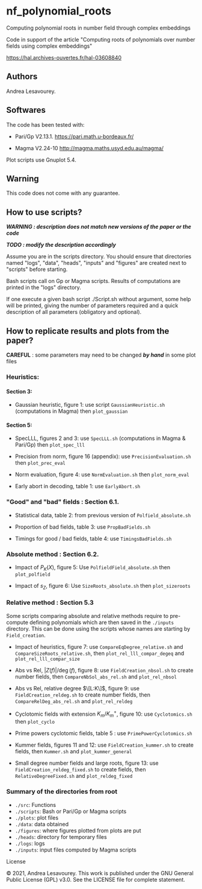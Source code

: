 # nf_polynomial_roots
Computing polynomial roots in number field through complex embeddings

Code in support of the article "Computing roots of polynomials over number fields using complex embeddings"

https://hal.archives-ouvertes.fr/hal-03608840


## Authors
Andrea Lesavourey.

## Softwares
The code has been tested with:

- Pari/Gp V2.13.1. https://pari.math.u-bordeaux.fr/

- Magma V2.24-10   http://magma.maths.usyd.edu.au/magma/


Plot scripts use Gnuplot 5.4.


## Warning
This code does not come with any guarantee. 


## How to use scripts?


***WARNING : description does not match new versions of the paper or the code***

***TODO : modify the description accordingly***


Assume you are in the scripts directory.
You should ensure that directories named "logs", "data", "heads", "inputs" and 
"figures" are created next to "scripts" before starting.

Bash scripts call on Gp or Magma scripts. Results of computations are printed 
in the "logs" directory.

If one execute a given bash script  ./Script.sh  without argument, some help 
will be printed, giving the number of parameters required and a quick 
description of all parameters (obligatory and optional).


## How to replicate results and plots from the paper?

**CAREFUL** : some parameters may need to be changed ***by hand*** in some plot files

### Heuristics:

#### Section 3:
- Gaussian heuristic, figure 1: use script `GaussianHeuristic.sh` (computations in Magma) then
  `plot_gaussian`

#### Section 5:
- SpecLLL, figures 2 and 3: use `SpecLLL.sh` (computations in Magma & Pari/Gp) then
`plot_spec_lll`

- Precision from norm, figure 16 (appendix): use `PrecisionEvaluation.sh` then
`plot_prec_eval`

- Norm evaluation, figure 4: use `NormEvaluation.sh` then `plot_norm_eval`

- Early abort in decoding, table 1: use `EarlyAbort.sh` 


### "Good" and "bad" fields : Section 6.1.
- Statistical data, table 2: from previous version of `Polfield_absolute.sh`

- Proportion of bad fields, table 3: use `PropBadFields.sh`

- Timings for good / bad fields, table 4: use `TimingsBadFields.sh`


### Absolute method : Section 6.2.
- Impact of $P_K(X)$, figure 5: Use `PolfieldField_absolute.sh` then 
`plot_polfield`

- Impact of $s_Z$, figure 6: Use `SizeRoots_absolute.sh` then `plot_sizeroots`



### Relative method : Section 5.3

Some scripts comparing absolute and relative methods require to pre-compute 
defining polynomials which are then saved in the `./inputs` directory.
This can be done using the scripts whose names are starting by `Field_creation`.

- Impact of heuristics, figure 7: use `CompareEqDegree_relative.sh` and
`CompareSizeRoots_relative.sh`, then `plot_rel_lll_compar_degeq` and 
`plot_rel_lll_compar_size`

- Abs vs Rel, $|Z(f)|/\deg(f)$, figure 8: use `FieldCreation_nbsol.sh` to 
	create number fields, then `CompareNbSol_abs_rel.sh` and `plot_rel_nbsol`

- Abs vs Rel, relative degree $\[L:K\]$, figure 9: use `FieldCreation_reldeg.sh`
to create number fields, then `CompareRelDeg_abs_rel.sh` and `plot_rel_reldeg`

- Cyclotomic fields with extension $K_m/K_m^+$, figure 10: use `Cyclotomics.sh`
then `plot_cyclo`

- Prime powers cyclotomic fields, table 5 : use `PrimePowerCyclotomics.sh`

- Kummer fields, figures 11 and 12: use `FieldCreation_kummer.sh` to create 
fields, then `Kummer.sh` and `plot_kummer_general`

- Small degree number fields and large roots, figure 13: use 
`FieldCreation_reldeg_fixed.sh` to create fields, then `RelativeDegreeFixed.sh` 
and `plot_reldeg_fixed`


### Summary of the directories from root
 - `./src`: Functions
 - `./scripts`: Bash or Pari/Gp or Magma scripts
 - `./plots`: plot files 
 - `./data`: data obtained
 - `./figures`: where figures plotted from plots are put
 - `./heads`: directory for temporary files
 - `./logs`: logs
 - `./inputs`: input files computed by Magma scripts
  
License

© 2021, Andrea Lesavourey.
This work is published under the GNU General Public License (GPL) v3.0.
See the LICENSE file for complete statement.
